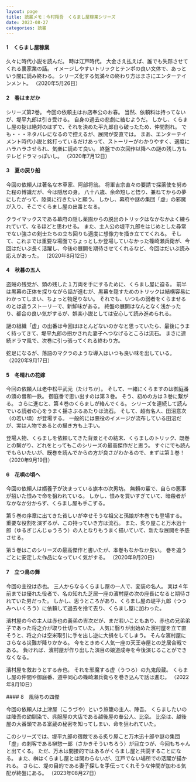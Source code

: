 ```yaml
---
layout: page
title: 読書メモ：今村翔吾　くらまし屋稼業シリーズ
date: 2023-08-27
categories: 読書
---
```

#### 1　くらまし屋稼業

久々に時代小説を読んだ。
時は江戸時代。
大金さえ払えば、誰でも失踪させてくれる裏家業の話。
イメージしやすいトリックとテンポの良い文体で、あっという間に読み終わる。
シリーズ化する気満々の終わり方はまさにエンターテインメント。
（2020年5月26日）

#### 2　春はまだか

シリーズ第2巻。
今回の依頼主はお店奉公のお春。
当然、依頼料は持ってないが、堤平九郎は引き受ける。
自身の過去の悲劇に絡むようだ。
しかし、くらまし屋の掟は絶対のはずで、それを決めた平九郎自ら破ったため、仲間割れ。
でも・・・ネタバレになるので控えるが、展開が安直では。
まあ、エンターテイメント時代小説と銘打っているだけあって、ストーリーがわかりやすく、適度にハラハラさせられ、気楽に読めて良い。
終盤での次回作以降への謎の残し方もテレビドラマっぽいし。
（2020年7月12日）

#### 3　夏の戻り船

今回の依頼人は著名な本草家、阿部将翁。
将軍吉宗直々の要請で採薬使を努めた程の博識だが、今は隠居の身。
八十八歳、余命短しと悟り、兼ねてからの夢にしたがって、陸奥に行きたいと願う。
しかし、幕府や謎の集団「虚」の邪魔が入り、そこでくらまし屋の出番となる。

クライマックスである幕府の隠し薬園からの脱出のトリックはなかなかよく練られていて、なるほどと思わせる。
また、主人公の堤平九郎をはじめとした尋常でない強さの剣士たちの立ち回りも適度に想像力を掻き立ててくれる。
そして、これまでは重要な場面でちょっとしか登場していなかった篠崎瀬兵衛が、今回はだいぶ長く活躍し、今後の展開を期待させてくれるなど、今回はだいぶ読み応えがあった。
（2020年8月12日）

#### 4　秋暮の五人

盗賊の残党が、頭の残した１万両を手にするために、くらまし屋に迫る。
前半は黒幕の正体を探りながら話が進むが、黒幕を隠すためのトリックは結構容易にわかってしまい、ちょっと物足りない。
それでも、いつもの弱者をくらませるのとは違うストーリーで、新鮮味がある。
終盤の展開はなんとなく浅かったり、都合の良い気がするが、娯楽小説としては安心して読み進められる。

謎の組織「虚」の出番は今回はほとんどないのかなと思っていたら、最後にうまく持ってきて、堤平九郎の拐かされた妻子へつなげるところは流石。
まさに連続ドラマ風で、次巻に引っ張ってくれる終わり方。

蛇足になるが、落語のマクラのような導入はいつも良い味を出している。
（2020年9月17日）

#### 5　冬晴れの花嫁

今回の依頼人は老中松平武元（たけちか）。
そして、一緒にくらますのは御庭番の頭の曽和一鉄。
御庭番で思い出すのは第３巻。
そう、初めの方は３巻に繋がる。
さらに進むと、第４巻のくらましが絡んでくる。
シリーズを連続して読んでいる読者の心をうまく揺さぶるあたりは流石。
そして、超有名人、田沼意次（の若い頃）が登場する。
一般的には悪役のイメージが流布している田沼だが、実は人物であるとの描き方も上手い。

登場人物、くらましを依頼してきた背景とその結末、くらましのトリック、既巻との繋がり、どれをとってもこのシリーズの最高傑作だと思う。
すぐにでも読んでもらいたいが、既巻を読んでからの方が良さがわかるので、まずは第１巻！
（2020年9月19日）

#### 6　花唄の頃へ

今回の依頼人は婿養子が決まっている旗本の次男坊。
無頼の輩で、自らの悪事が招いた恨みで命を狙われている。
しかし、恨みを買いすぎていて、暗殺者がなかなか分からず、くらまし屋も手こずる。

第５巻の序章に出てきた貧しいが幸せそうな祖父と孫娘が本巻でも登場する。
重要な役割を演ずるが、この持っていき方は流石。
また、炙り屋こと万木迅十郎（ゆるぎじんじゅうろう）の人となりもうまく描いていて、新たな展開を予感させる。

第５巻はこのシリーズの最高傑作と書いたが、本巻もなかなか良い。
巻を追うごとに安定した作品になっていく気がする。
（2020年9月20日）
 
#### 7　立つ鳥の舞

今回の主役は赤也。
三人からなるくらまし屋の一人で、変装の名人。
実は４年前までは優れた役者で、名の知れた芝居一座の濱村屋の次の座長になると期待されていた男だった。
しかし、思うところがあり、くらまし屋の堤平九郎（つつみへいくろう）に依頼して過去を捨て去り、くらまし屋に加わった。

濱村屋の今の主人は赤也の義弟の吉次だが、まだ若いこともあり、赤也の兄弟弟子であった将之介が取り仕切っていた。
人気に翳りが出始めた濱村屋を立て直そうと、将之介は空米取引に手を出し逆に大損をしてしまう。
そんな濱村屋にさらなる災難が降りかかる。
今をときめく人気一座の天王寺屋との芝居合戦である。
負ければ、濱村屋が作り出した演目の娘道成寺を今後演じることができなくなる。

濱村屋を救おうとする赤也。
それを邪魔する虚（うつろ）の九鬼段蔵。
くらまし屋の仲間や御庭番、道中同心の篠崎瀬兵衛らを巻き込んで話は進む。
（2022年8月10日）

<div id="8"></div>
#### 8　風待ちの四傑

今回の依頼人は上津屋（こうづや）という旅籠の主人、陣吾。
くらましたいのは陣吾の幼馴染で、呉服屋の大店である越後屋の奉公人、比奈。
比奈は、越後屋の大番頭である富蔵の秘密を知ってしまい、命を狙われていた。

このシリーズでは、堤平九郎の宿敵である炙り屋こと万木迅十郎や謎の集団「虚」の刺客である榊惣一郎（さかきそういちろう）が目立つが、今回もちゃんと出てくる。
ただ、万木は間接的ではあるがくらまし屋と共闘することになる。
また、榊はくらまし屋とは関わらないが、江戸でない場所での活躍が描かれる。
さらに、堤の目的である妻子探しを手伝ってくれそうな仲間が加わる気配が終盤にある。
（2023年08月27日）

